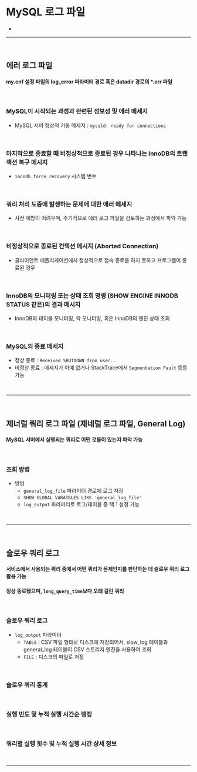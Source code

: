 # MySQL 로그 파일
> 
* 

<hr>
<br>

## 에러 로그 파일
#### my.cnf 설정 파일의 log_error 파라미터 경로 혹은 datadir 경로의 *.err 파일

<br>

### MySQL이 시작되는 과정과 관련된 정보성 및 에러 메세지
* MySQL 서버 정상적 기동 메세지 : `mysqld: ready for connections`

<br>

### 마지막으로 종료할 때 비정상적으로 종료된 경우 나타나는 InnoDB의 트랜잭션 복구 메시지
* `innodb_force_recovery` 시스템 변수

<br>

### 쿼리 처리 도중에 발생하는 문제에 대한 에러 메세지
* 사전 예방이 어려우며, 주기적으로 에러 로그 파일을 검토하는 과정에서 파악 가능

<br>

### 비정상적으로 종료된 컨텍션 메시지 (Aborted Connection)
* 클라이언트 애플리케이션에서 정상적으로 접속 종료를 하지 못하고 프로그램이 종료된 경우

<br>

### InnoDB의 모니터링 또는 상태 조회 명령 (SHOW ENGINE INNODB STATUS 같은)의 결과 메시지
* InnoDB의 테이블 모니터링, 락 모니터링, 혹은 InnoDB의 엔진 상태 조회

<br>

### MySQL의 종료 메세지
* 정상 종료 : `Received SHUTDOWN from user...`
* 비정상 종료 : 메세지가 아예 없거나 StackTrace에서 `Segmentation Fault` 등등 가능

<br>
<hr>
<br>

## 제너럴 쿼리 로그 파일 (제네럴 로그 파일, General Log)
#### MySQL 서버에서 실행되는 쿼리로 어떤 것들이 있는지 파악 가능

<br>

### 조회 방법
* 방법
  * `general_log_file` 파라미터 경로에 로그 저장
  * `SHOW GLOBAL VARAIBLES LIKE 'general_log_file'` 
  * `log_output` 파라미터로 로그/테이블 중 택 1 설정 가능

<br>
<hr>
<br>

## 슬로우 쿼리 로그
#### 서비스에서 사용되는 쿼리 중에서 어떤 쿼리가 문제인지를 판단하는 데 슬로우 쿼리 로그 활용 가능
#### 정상 종료됐으며, `long_query_time`보다 오래 걸린 쿼리

<br>

### 솔로우 쿼리 로그
* `log_output` 파라미터
  * `TABLE` : CSV 파일 형태로 디스크에 저장되어서, slow_log 테이블과 general_log 테이블이 CSV 스토리지 엔진을 사용하여 조회
  * `FILE` : 디스크의 파일로 저장

<br>

### 슬로우 쿼리 통계

<br>

### 실행 빈도 및 누적 실행 시간순 랭킹

<br>

### 쿼리별 실행 횟수 및 누적 실행 시간 상세 정보

<br>
<hr>
<br>
